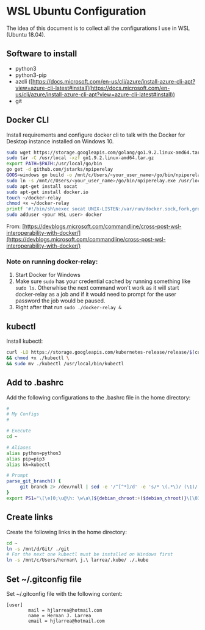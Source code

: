 # WSL Ubuntu Configuration

The idea of this document is to collect all the configurations I use in WSL (Ubuntu 18.04).

## Software to install

- python3
- python3-pip
- azcli ([https://docs.microsoft.com/en-us/cli/azure/install-azure-cli-apt?view=azure-cli-latest#install](https://docs.microsoft.com/en-us/cli/azure/install-azure-cli-apt?view=azure-cli-latest#install))
- git

## Docker CLI

Install requirements and configure docker cli to talk with the Docker for Desktop instance installed on Windows 10.

```bash
sudo wget https://storage.googleapis.com/golang/go1.9.2.linux-amd64.tar.gz
sudo tar -C /usr/local -xzf go1.9.2.linux-amd64.tar.gz
export PATH=$PATH:/usr/local/go/bin
go get -d github.com/jstarks/npiperelay
GOOS=windows go build -o /mnt/c/Users/<your_user_name>/go/bin/npiperelay.exe github.com/jstarks/npiperelay
sudo ln -s /mnt/c/Users/<your_user_name>/go/bin/npiperelay.exe /usr/local/bin/npiperelay.exe
sudo apt-get install socat
sudo apt-get install docker.io
touch ~/docker-relay
chmod +x ~/docker-relay
printf '#!/bin/sh\nexec socat UNIX-LISTEN:/var/run/docker.sock,fork,group=docker,umask=007 EXEC:"npiperelay.exe -ep -s //./pipe/docker_engine",nofork' > ~/docker-relay
sudo adduser <your WSL user> docker
```

From: [https://devblogs.microsoft.com/commandline/cross-post-wsl-interoperability-with-docker/](https://devblogs.microsoft.com/commandline/cross-post-wsl-interoperability-with-docker/)

### Note on running docker-relay:

1. Start Docker for Windows
1. Make sure `sudo` has your credential cached by running something like `sudo ls`. Otherwhise the next command won't work as it will start docker-relay as a job and if it would need to prompt for the user password the job would be paused.
1. Right after that run `sudo ./docker-relay &`

## kubectl

Install kubectl:

```bash
curl -LO https://storage.googleapis.com/kubernetes-release/release/$(curl -s https://storage.googleapis.com/kubernetes-release/release/stable.txt)/bin/linux/amd64/kubectl \
&& chmod +x ./kubectl \
&& sudo mv ./kubectl /usr/local/bin/kubectl
```

## Add to .bashrc

Add the following configurations to the .bashrc file in the home directory:

```bash
#
# My Configs
#

# Execute
cd ~

# Aliases
alias python=python3
alias pip=pip3
alias kk=kubectl

# Prompt
parse_git_branch() {
     git branch 2> /dev/null | sed -e '/^[^*]/d' -e 's/* \(.*\)/ (\1)/'
}
export PS1="\[\e]0;\u@\h: \w\a\]${debian_chroot:+($debian_chroot)}\[\033[01;32m\]\u@\h\[\033[00m\]:\[\033[01;34m\]\w\[\033[00m\]\[\033[33m\]\$(parse_git_branch)\[\033[00m\]\$ "
```

## Create links

Create the following links in the home directory:

```bash
cd ~
ln -s /mnt/d/Git/ ./git
# For the next one kubectl must be installed on Windows first
ln -s /mnt/c/Users/hernan\ j.\ larrea/.kube/ ./.kube
```

## Set ~/.gitconfig file

Set ~/.gitconfig file with the following content:

```
[user]
        mail = hjlarrea@hotmail.com
        name = Hernan J. Larrea
        email = hjlarrea@hotmail.com
```